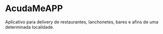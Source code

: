 # AcudaMeAPP
Aplicativo para delivery de restaurantes, lanchonetes, bares e afins de uma determinada localidade.
